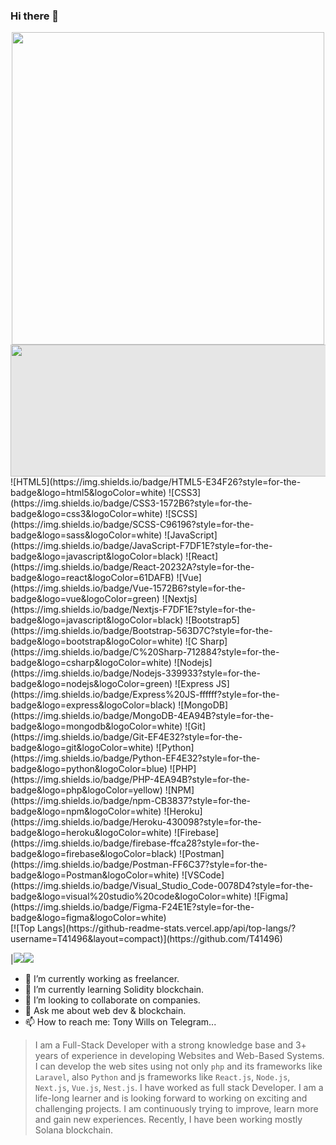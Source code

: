 ### Hi there 👋

<div id="header" align="center">
<img src="https://media.giphy.com/media/qgQUggAC3Pfv687qPC/giphy.gif" width="500"></div>
<img style="display: block;-webkit-user-select: none;margin: auto;cursor: zoom-in;background-color: hsl(0, 0%, 90%);transition: background-color 300ms;" src="https://user-images.githubusercontent.com/74441675/177853337-b4be5e48-03e0-4fba-833c-0c811de4c28d.png" width="1056" height="211" data-xblocker="passed">
<div class="row">
  <div class="col-sm-6">
![HTML5](https://img.shields.io/badge/HTML5-E34F26?style=for-the-badge&logo=html5&logoColor=white)
![CSS3](https://img.shields.io/badge/CSS3-1572B6?style=for-the-badge&logo=css3&logoColor=white)
![SCSS](https://img.shields.io/badge/SCSS-C96196?style=for-the-badge&logo=sass&logoColor=white)
![JavaScript](https://img.shields.io/badge/JavaScript-F7DF1E?style=for-the-badge&logo=javascript&logoColor=black)
![React](https://img.shields.io/badge/React-20232A?style=for-the-badge&logo=react&logoColor=61DAFB)
![Vue](https://img.shields.io/badge/Vue-1572B6?style=for-the-badge&logo=vue&logoColor=green)
![Nextjs](https://img.shields.io/badge/Nextjs-F7DF1E?style=for-the-badge&logo=javascript&logoColor=black)
![Bootstrap5](https://img.shields.io/badge/Bootstrap-563D7C?style=for-the-badge&logo=bootstrap&logoColor=white)
![C Sharp](https://img.shields.io/badge/C%20Sharp-712884?style=for-the-badge&logo=csharp&logoColor=white)
![Nodejs](https://img.shields.io/badge/Nodejs-339933?style=for-the-badge&logo=nodejs&logoColor=green)
![Express JS](https://img.shields.io/badge/Express%20JS-ffffff?style=for-the-badge&logo=express&logoColor=black)
![MongoDB](https://img.shields.io/badge/MongoDB-4EA94B?style=for-the-badge&logo=mongodb&logoColor=white)
![Git](https://img.shields.io/badge/Git-EF4E32?style=for-the-badge&logo=git&logoColor=white)
![Python](https://img.shields.io/badge/Python-EF4E32?style=for-the-badge&logo=python&logoColor=blue)
![PHP](https://img.shields.io/badge/PHP-4EA94B?style=for-the-badge&logo=php&logoColor=yellow)
![NPM](https://img.shields.io/badge/npm-CB3837?style=for-the-badge&logo=npm&logoColor=white)
![Heroku](https://img.shields.io/badge/Heroku-430098?style=for-the-badge&logo=heroku&logoColor=white)
![Firebase](https://img.shields.io/badge/firebase-ffca28?style=for-the-badge&logo=firebase&logoColor=black)
![Postman](https://img.shields.io/badge/Postman-FF6C37?style=for-the-badge&logo=Postman&logoColor=white)
![VSCode](https://img.shields.io/badge/Visual_Studio_Code-0078D4?style=for-the-badge&logo=visual%20studio%20code&logoColor=white)
![Figma](https://img.shields.io/badge/Figma-F24E1E?style=for-the-badge&logo=figma&logoColor=white)
 </div>
<div class="col-sm-6">
[![Top Langs](https://github-readme-stats.vercel.app/api/top-langs/?username=T41496&layout=compact)](https://github.com/T41496)
 </div>
</div>


|<img src="https://github-readme-stats.vercel.app/api?username=T41496&&show_icons=true&count_private=true&include_all_commits=true"/><img src="https://github-readme-streak-stats.herokuapp.com/?user=T41496"/>

 


- 🔭 I’m currently working as freelancer.
- 🌱 I’m currently learning Solidity blockchain.
- 👯 I’m looking to collaborate on companies.
- 💬 Ask me about web dev & blockchain.
- 📫 How to reach me: Tony Wills on Telegram...
<!--
- 🤔 I’m looking for help with ...
- 😄 Pronouns: ...
- ⚡ Fun fact: ...
-->


>I am a Full-Stack Developer with a strong knowledge base and 3+ years of experience in developing Websites and Web-Based Systems.
I can develop the web sites using not only `php` and its frameworks like `Laravel`, also `Python` and js frameworks like `React.js`, `Node.js`, `Next.js`, `Vue.js`, `Nest.js`.
I have worked as full stack Developer.
I am a life-long learner and is looking forward to working on exciting and challenging projects. I am continuously trying to improve, learn more and gain new experiences. Recently, I have been working mostly Solana blockchain.

